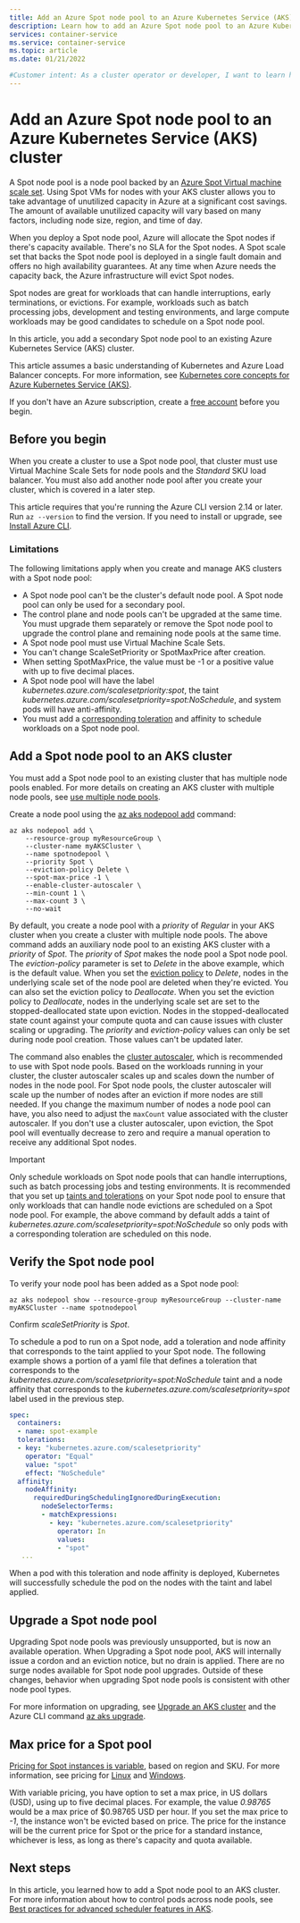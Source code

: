 ```yaml
---
title: Add an Azure Spot node pool to an Azure Kubernetes Service (AKS) cluster
description: Learn how to add an Azure Spot node pool to an Azure Kubernetes Service (AKS) cluster.
services: container-service
ms.service: container-service
ms.topic: article
ms.date: 01/21/2022

#Customer intent: As a cluster operator or developer, I want to learn how to add an Azure Spot node pool to an AKS Cluster.
---
```


# Add an Azure Spot node pool to an Azure Kubernetes Service (AKS) cluster

A Spot node pool is a node pool backed by an [Azure Spot Virtual machine scale set][vmss-spot]. Using Spot VMs for nodes with your AKS cluster allows you to take advantage of unutilized capacity in Azure at a significant cost savings. The amount of available unutilized capacity will vary based on many factors, including node size, region, and time of day.

When you deploy a Spot node pool, Azure will allocate the Spot nodes if there's capacity available. There's no SLA for the Spot nodes. A Spot scale set that backs the Spot node pool is deployed in a single fault domain and offers no high availability guarantees. At any time when Azure needs the capacity back, the Azure infrastructure will evict Spot nodes.

Spot nodes are great for workloads that can handle interruptions, early terminations, or evictions. For example, workloads such as batch processing jobs, development and testing environments, and large compute workloads may be good candidates to schedule on a Spot node pool.

In this article, you add a secondary Spot node pool to an existing Azure Kubernetes Service (AKS) cluster.

This article assumes a basic understanding of Kubernetes and Azure Load Balancer concepts. For more information, see [Kubernetes core concepts for Azure Kubernetes Service (AKS)][kubernetes-concepts].

If you don't have an Azure subscription, create a [free account](https://azure.microsoft.com/free/?WT.mc_id=A261C142F) before you begin.

## Before you begin

When you create a cluster to use a Spot node pool, that cluster must use Virtual Machine Scale Sets for node pools and the *Standard* SKU load balancer. You must also add another node pool after you create your cluster, which is covered in a later step.

This article requires that you're running the Azure CLI version 2.14 or later. Run `az --version` to find the version. If you need to install or upgrade, see [Install Azure CLI][azure-cli-install].

### Limitations

The following limitations apply when you create and manage AKS clusters with a Spot node pool:

* A Spot node pool can't be the cluster's default node pool. A Spot node pool can only be used for a secondary pool.
* The control plane and node pools can't be upgraded at the same time. You must upgrade them separately or remove the Spot node pool to upgrade the control plane and remaining node pools at the same time.
* A Spot node pool must use Virtual Machine Scale Sets.
* You can't change ScaleSetPriority or SpotMaxPrice after creation.
* When setting SpotMaxPrice, the value must be -1 or a positive value with up to five decimal places.
* A Spot node pool will have the label *kubernetes.azure.com/scalesetpriority:spot*, the taint *kubernetes.azure.com/scalesetpriority=spot:NoSchedule*, and system pods will have anti-affinity.
* You must add a [corresponding toleration][spot-toleration] and affinity to schedule workloads on a Spot node pool.

## Add a Spot node pool to an AKS cluster

You must add a Spot node pool to an existing cluster that has multiple node pools enabled. For more details on creating an AKS cluster with multiple node pools, see [use multiple node pools][use-multiple-node-pools].

Create a node pool using the [az aks nodepool add][az-aks-nodepool-add] command:

```azurecli-interactive
az aks nodepool add \
    --resource-group myResourceGroup \
    --cluster-name myAKSCluster \
    --name spotnodepool \
    --priority Spot \
    --eviction-policy Delete \
    --spot-max-price -1 \
    --enable-cluster-autoscaler \
    --min-count 1 \
    --max-count 3 \
    --no-wait
```

By default, you create a node pool with a *priority* of *Regular* in your AKS cluster when you create a cluster with multiple node pools. The above command adds an auxiliary node pool to an existing AKS cluster with a *priority* of *Spot*. The *priority* of *Spot* makes the node pool a Spot node pool. The *eviction-policy* parameter is set to *Delete* in the above example, which is the default value. When you set the [eviction policy][eviction-policy] to *Delete*, nodes in the underlying scale set of the node pool are deleted when they're evicted. You can also set the eviction policy to *Deallocate*. When you set the eviction policy to *Deallocate*, nodes in the underlying scale set are set to the stopped-deallocated state upon eviction. Nodes in the stopped-deallocated state count against your compute quota and can cause issues with cluster scaling or upgrading. The *priority* and *eviction-policy* values can only be set during node pool creation. Those values can't be updated later.

The command also enables the [cluster autoscaler][cluster-autoscaler], which is recommended to use with Spot node pools. Based on the workloads running in your cluster, the cluster autoscaler scales up and scales down the number of nodes in the node pool. For Spot node pools, the cluster autoscaler will scale up the number of nodes after an eviction if more nodes are still needed. If you change the maximum number of nodes a node pool can have, you also need to adjust the `maxCount` value associated with the cluster autoscaler. If you don't use a cluster autoscaler, upon eviction, the Spot pool will eventually decrease to zero and require a manual operation to receive any additional Spot nodes.

> [!IMPORTANT]
> Only schedule workloads on Spot node pools that can handle interruptions, such as batch processing jobs and testing environments. It is recommended that you set up [taints and tolerations][taints-tolerations] on your Spot node pool to ensure that only workloads that can handle node evictions are scheduled on a Spot node pool. For example, the above command by default adds a taint of *kubernetes.azure.com/scalesetpriority=spot:NoSchedule* so only pods with a corresponding toleration are scheduled on this node.

## Verify the Spot node pool

To verify your node pool has been added as a Spot node pool:

```azurecli
az aks nodepool show --resource-group myResourceGroup --cluster-name myAKSCluster --name spotnodepool
```

Confirm *scaleSetPriority* is *Spot*.

To schedule a pod to run on a Spot node, add a toleration and node affinity that corresponds to the taint applied to your Spot node. The following example shows a portion of a yaml file that defines a toleration that corresponds to the *kubernetes.azure.com/scalesetpriority=spot:NoSchedule* taint and a node affinity that corresponds to the *kubernetes.azure.com/scalesetpriority=spot* label used in the previous step.

```yaml
spec:
  containers:
  - name: spot-example
  tolerations:
  - key: "kubernetes.azure.com/scalesetpriority"
    operator: "Equal"
    value: "spot"
    effect: "NoSchedule"
  affinity:
    nodeAffinity:
      requiredDuringSchedulingIgnoredDuringExecution:
        nodeSelectorTerms:
        - matchExpressions:
          - key: "kubernetes.azure.com/scalesetpriority"
            operator: In
            values:
            - "spot"
   ...
```

When a pod with this toleration and node affinity is deployed, Kubernetes will successfully schedule the pod on the nodes with the taint and label applied.

## Upgrade a Spot node pool

Upgrading Spot node pools was previously unsupported, but is now an available operation. When Upgrading a Spot node pool, AKS will internally issue a cordon and an eviction notice, but no drain is applied. There are no surge nodes available for Spot node pool upgrades. Outside of these changes, behavior when upgrading Spot node pools is consistent with other node pool types.

For more information on upgrading, see [Upgrade an AKS cluster][upgrade-cluster] and the Azure CLI command [az aks upgrade][az-aks-upgrade].

## Max price for a Spot pool

[Pricing for Spot instances is variable][pricing-spot], based on region and SKU. For more information, see pricing for [Linux][pricing-linux] and [Windows][pricing-windows].

With variable pricing, you have option to set a max price, in US dollars (USD), using up to five decimal places. For example, the value *0.98765* would be a max price of $0.98765 USD per hour. If you set the max price to *-1*, the instance won't be evicted based on price. The price for the instance will be the current price for Spot or the price for a standard instance, whichever is less, as long as there's capacity and quota available.

## Next steps

In this article, you learned how to add a Spot node pool to an AKS cluster. For more information about how to control pods across node pools, see [Best practices for advanced scheduler features in AKS][operator-best-practices-advanced-scheduler].

<!-- LINKS - External -->
[kubernetes-services]: https://kubernetes.io/docs/concepts/services-networking/service/

<!-- LINKS - Internal -->
[aks-support-policies]: support-policies.md
[aks-faq]: faq.md
[azure-cli-install]: /cli/azure/install-azure-cli
[az-aks-nodepool-add]: /cli/azure/aks/nodepool#az-aks-nodepool-add
[cluster-autoscaler]: cluster-autoscaler.md
[eviction-policy]: ../virtual-machine-scale-sets/use-spot.md#eviction-policy
[kubernetes-concepts]: concepts-clusters-workloads.md
[operator-best-practices-advanced-scheduler]: operator-best-practices-advanced-scheduler.md
[pricing-linux]: https://azure.microsoft.com/pricing/details/virtual-machine-scale-sets/linux/
[pricing-spot]: ../virtual-machine-scale-sets/use-spot.md#pricing
[pricing-windows]: https://azure.microsoft.com/pricing/details/virtual-machine-scale-sets/windows/
[spot-toleration]: #verify-the-spot-node-pool
[taints-tolerations]: operator-best-practices-advanced-scheduler.md#provide-dedicated-nodes-using-taints-and-tolerations
[use-multiple-node-pools]: use-multiple-node-pools.md
[vmss-spot]: ../virtual-machine-scale-sets/use-spot.md
[upgrade-cluster]: upgrade-cluster.md
[az-aks-upgrade]: /cli/azure/aks#az_aks_upgrade

